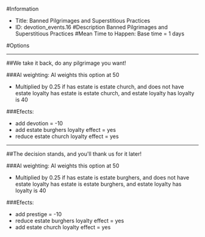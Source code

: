 #Information
 - Title: Banned Pilgrimages and Superstitious Practices
 - ID: devotion_events.16
#Description
Banned Pilgrimages and Superstitious Practices
#Mean Time to Happen:
Base time = 1 days

#Options

___
##We take it back, do any pilgrimage you want!

###AI weighting:
AI weights this option at 50
 - Multiplied by 0.25 if has estate is estate church, and does not have estate loyalty has estate is estate church, and estate loyalty has loyalty is 40


###Efects:<ul><li>add devotion = -10</li><li>add estate burghers loyalty effect = yes</li><li>reduce estate church loyalty effect = yes</li></ul>

___
##The decision stands, and you'll thank us for it later!

###AI weighting:
AI weights this option at 50
 - Multiplied by 0.25 if has estate is estate burghers, and does not have estate loyalty has estate is estate burghers, and estate loyalty has loyalty is 40


###Efects:<ul><li>add prestige = -10</li><li>reduce estate burghers loyalty effect = yes</li><li>add estate church loyalty effect = yes</li></ul>
